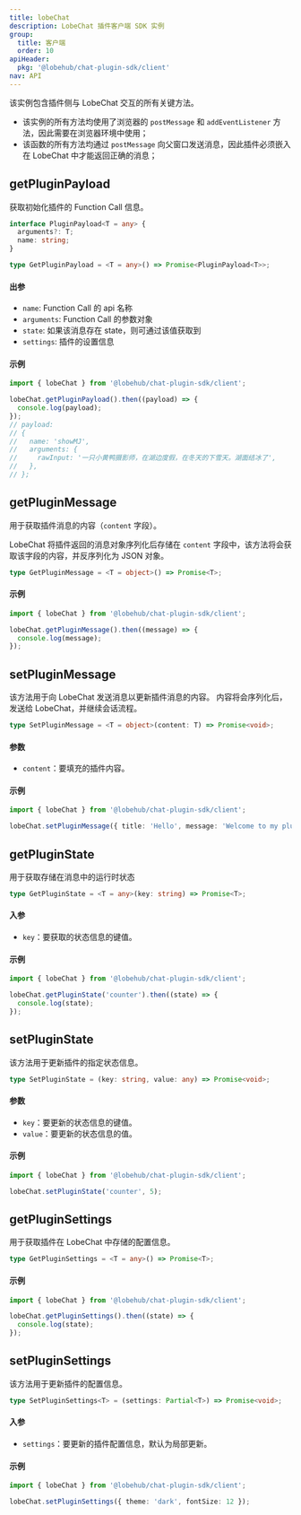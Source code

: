 ```yaml
---
title: lobeChat
description: LobeChat 插件客户端 SDK 实例
group:
  title: 客户端
  order: 10
apiHeader:
  pkg: '@lobehub/chat-plugin-sdk/client'
nav: API
---
```


该实例包含插件侧与 LobeChat 交互的所有关键方法。

- 该实例的所有方法均使用了浏览器的 `postMessage` 和 `addEventListener` 方法，因此需要在浏览器环境中使用；
- 该函数的所有方法均通过 `postMessage` 向父窗口发送消息，因此插件必须嵌入在 LobeChat 中才能返回正确的消息；

## getPluginPayload

获取初始化插件的 Function Call 信息。

```ts
interface PluginPayload<T = any> {
  arguments?: T;
  name: string;
}

type GetPluginPayload = <T = any>() => Promise<PluginPayload<T>>;
```

#### 出参

- `name`: Function Call 的 api 名称
- `arguments`: Function Call 的参数对象
- `state`: 如果该消息存在 state，则可通过该值获取到
- `settings`: 插件的设置信息

#### 示例

```ts
import { lobeChat } from '@lobehub/chat-plugin-sdk/client';

lobeChat.getPluginPayload().then((payload) => {
  console.log(payload);
});
// payload:
// {
//   name: 'showMJ',
//   arguments: {
//     rawInput: '一只小黄鸭摄影师，在湖边度假，在冬天的下雪天。湖面结冰了',
//   },
// };
```

## getPluginMessage

用于获取插件消息的内容（`content` 字段）。

LobeChat 将插件返回的消息对象序列化后存储在 `content` 字段中，该方法将会获取该字段的内容，并反序列化为 JSON 对象。

```ts
type GetPluginMessage = <T = object>() => Promise<T>;
```

#### 示例

```ts | pure
import { lobeChat } from '@lobehub/chat-plugin-sdk/client';

lobeChat.getPluginMessage().then((message) => {
  console.log(message);
});
```

## setPluginMessage

该方法用于向 LobeChat 发送消息以更新插件消息的内容。 内容将会序列化后，发送给 LobeChat，并继续会话流程。

```ts
type SetPluginMessage = <T = object>(content: T) => Promise<void>;
```

#### 参数

- `content`：要填充的插件内容。

#### 示例

```ts
import { lobeChat } from '@lobehub/chat-plugin-sdk/client';

lobeChat.setPluginMessage({ title: 'Hello', message: 'Welcome to my plugin' });
```

## getPluginState

用于获取存储在消息中的运行时状态

```ts
type GetPluginState = <T = any>(key: string) => Promise<T>;
```

#### 入参

- `key`：要获取的状态信息的键值。

#### 示例

```ts
import { lobeChat } from '@lobehub/chat-plugin-sdk/client';

lobeChat.getPluginState('counter').then((state) => {
  console.log(state);
});
```

## setPluginState

该方法用于更新插件的指定状态信息。

```ts
type SetPluginState = (key: string, value: any) => Promise<void>;
```

#### 参数

- `key`：要更新的状态信息的键值。
- `value`：要更新的状态信息的值。

#### 示例

```ts
import { lobeChat } from '@lobehub/chat-plugin-sdk/client';

lobeChat.setPluginState('counter', 5);
```

## getPluginSettings

用于获取插件在 LobeChat 中存储的配置信息。

```ts
type GetPluginSettings = <T = any>() => Promise<T>;
```

#### 示例

```ts
import { lobeChat } from '@lobehub/chat-plugin-sdk/client';

lobeChat.getPluginSettings().then((state) => {
  console.log(state);
});
```

## setPluginSettings

该方法用于更新插件的配置信息。

```ts
type SetPluginSettings<T> = (settings: Partial<T>) => Promise<void>;
```

#### 入参

- `settings`：要更新的插件配置信息，默认为局部更新。

#### 示例

```ts
import { lobeChat } from '@lobehub/chat-plugin-sdk/client';

lobeChat.setPluginSettings({ theme: 'dark', fontSize: 12 });
```
